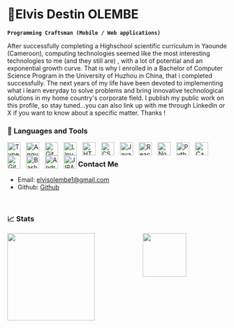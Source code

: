 # 👋Elvis Destin OLEMBE

**`Programming Craftsman (Mobile / Web applications)`**

After successfully completing a Highschool scientific curriculum in Yaounde (Cameroon), computing technologies seemed like the most interesting technologies to me (and they still are) , with a lot of potential and an exponential growth curve. That is why i enrolled in a Bachelor of Computer Science Program in the University of Huzhou in China,  that i completed successfully. The next years of my life have been devoted to implementing what i learn everyday to solve problems and bring innovative technological solutions in my home country's corporate field. I publish my public work on this profile, so stay tuned...you can also link up with me through LinkedIn or X if you want to know about a specific matter. Thanks ! 


### 🧰 Languages and Tools
<img align="left" alt="TypeScript" width="30px" style="padding-right:10px;" src="https://cdn.jsdelivr.net/gh/devicons/devicon/icons/typescript/typescript-plain.svg" />
<img align="left" alt="Angular" width="30px" style="padding-right:10px;" src="https://cdn.jsdelivr.net/gh/devicons/devicon/icons/angularjs/angularjs-plain.svg" />
<img align="left" alt="Git" width="30px" style="padding-right:10px;" src="https://cdn.jsdelivr.net/gh/devicons/devicon/icons/git/git-original.svg" />
<img align="left" alt="Linux" width="30px" style="padding-right:10px;" src="https://cdn.jsdelivr.net/gh/devicons/devicon/icons/linux/linux-original.svg" />
<img align="left" alt="HTML" width="30px" style="padding-right:10px;" src="https://cdn.jsdelivr.net/gh/devicons/devicon/icons/html5/html5-plain.svg" />
<img align="left" alt="CSS" width="30px" style="padding-right:10px;" src="https://cdn.jsdelivr.net/gh/devicons/devicon/icons/css3/css3-plain.svg" />
<img align="left" alt="JavaScript" width="30px" style="padding-right:10px;" src="https://cdn.jsdelivr.net/gh/devicons/devicon/icons/javascript/javascript-plain.svg" />
<img align="left" alt="React" width="30px" style="padding-right:10px;" src="https://cdn.jsdelivr.net/gh/devicons/devicon/icons/react/react-original.svg" />
<img align="left" alt="NodeJS" width="30px" style="padding-right:10px;" src="https://cdn.jsdelivr.net/gh/devicons/devicon/icons/nodejs/nodejs-original.svg" />
<img align="left" alt="Python" width="30px" style="padding-right:10px;" src="https://cdn.jsdelivr.net/gh/devicons/devicon/icons/python/python-plain.svg" />
<img align="left" alt="C++" width="30px" style="padding-right:10px;" src="https://cdn.jsdelivr.net/gh/devicons/devicon/icons/cplusplus/cplusplus-line.svg" />
<img align="left" alt="GitHub" width="30px" style="padding-right:10px;" src="https://cdn.jsdelivr.net/gh/devicons/devicon/icons/github/github-original.svg" />
<img align="left" alt="Bash" width="30px" style="padding-right:10px;" src="https://cdn.jsdelivr.net/gh/devicons/devicon/icons/bash/bash-original.svg" />
<img align="left" alt="Android Studio" width="30px" style="padding-right:10px;" src="https://cdn.jsdelivr.net/gh/devicons/devicon@latest/icons/androidstudio/androidstudio-original.svg" />
<img align="left" alt="JIRA" width="30px" src="https://cdn.jsdelivr.net/gh/devicons/devicon@latest/icons/jira/jira-original.svg" />
<br />

### Contact Me

- Email: [elvisolembe1@gmail.com](mailto:elvisolembe1@gmail.com)
- Github: [Github](https://github.com/MrOlmb)
<br>



### 📈 Stats
<!-- GitHub stats from https://github.com/MrOlmb/github-readme-stats -->
<div style="display: flex; flex-wrap: wrap; gap: 10px; align-items: stretch;">
  <img src="https://github-readme-stats-sigma-five.vercel.app/api?username=MrOlmb&show_icons=true&theme=react&border_color=61dafb&hide_border=true" style="flex: 1; height: 200px; object-fit: cover; min-width: 300px;" />
  <img src="https://github-readme-stats-sigma-five.vercel.app/api/top-langs/?username=MrOlmb&hide=c%23,powershell,Mathematica,Ruby,Objective-C,Objective-C%2b%2b,Cuda&title_color=61dafb&text_color=ffffff&icon_color=61dafb&bg_color=20232a&langs_count=8&layout=compact&border_color=61dafb&hide_border=true&size_weight=0.5&count_weight=0.5" style="flex: 1; height: 100px; object-fit: cover; min-width: 100px;" />
</div>
<!--
**MrOlmb/MrOlmb** is a ✨ _special_ ✨ repository because its `README.md` (this file) appears on your GitHub profile.
